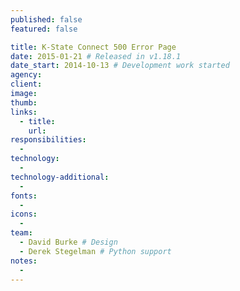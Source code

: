 ```yaml
---
published: false
featured: false

title: K-State Connect 500 Error Page
date: 2015-01-21 # Released in v1.18.1
date_start: 2014-10-13 # Development work started
agency:
client:
image:
thumb:
links:
  - title:
    url:
responsibilities:
  -
technology:
  -
technology-additional:
  -
fonts:
  -
icons:
  -
team:
  - David Burke # Design
  - Derek Stegelman # Python support
notes:
  -
---
```

